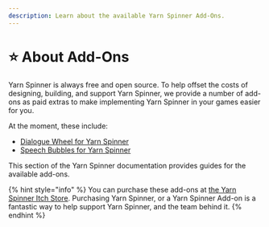 ```yaml
---
description: Learn about the available Yarn Spinner Add-Ons.
---
```


# ⭐ About Add-Ons

Yarn Spinner is always free and open source. To help offset the costs of designing, building, and support Yarn Spinner, we provide a number of add-ons as paid extras to make implementing Yarn Spinner in your games easier for you.

At the moment, these include:

* [Dialogue Wheel for Yarn Spinner](dialogue-wheel/)
* [Speech Bubbles for Yarn Spinner](speech-bubbles/)

This section of the Yarn Spinner documentation provides guides for the available add-ons.

{% hint style="info" %}
You can purchase these add-ons at [the Yarn Spinner Itch Store](https://yarnspinnertool.itch.io). Purchasing Yarn Spinner, or a Yarn Spinner Add-on is a fantastic way to help support Yarn Spinner, and the team behind it.&#x20;
{% endhint %}

